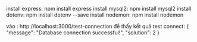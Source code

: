 install express: npm install express
install mysql2: npm install mysql2
install dotenv: npm install dotenv --save
install nodemon: npm install nodemon

vào : http://localhost:3000/test-connection
để thấy kết quả test connect:
{
"message": "Database connection successful!",
"solution": 2
}
